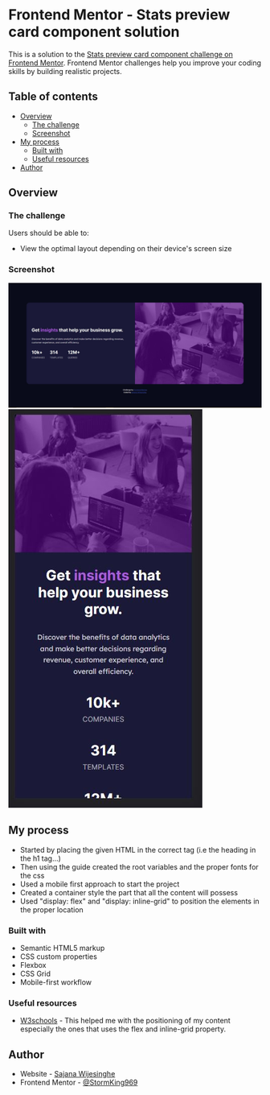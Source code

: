 # Frontend Mentor - Stats preview card component solution

This is a solution to the [Stats preview card component challenge on Frontend Mentor](https://www.frontendmentor.io/challenges/stats-preview-card-component-8JqbgoU62). Frontend Mentor challenges help you improve your coding skills by building realistic projects. 

## Table of contents

- [Overview](#overview)
  - [The challenge](#the-challenge)
  - [Screenshot](#screenshot)
- [My process](#my-process)
  - [Built with](#built-with)
  - [Useful resources](#useful-resources)
- [Author](#author)

## Overview

### The challenge

Users should be able to:

- View the optimal layout depending on their device's screen size

### Screenshot

![Alt text](screenshots/desktopview-screenshot.png)
![Alt text](screenshots/mobileview-screenshot.png)

## My process

- Started by placing the given HTML in the correct tag (i.e the heading in the h1 tag...) 
- Then using the guide created the root variables and the proper fonts for the css
- Used a mobile first approach to start the project
- Created a container style the part that all the content will possess
- Used "display: flex" and "display: inline-grid" to position the elements in the proper location

### Built with

- Semantic HTML5 markup
- CSS custom properties
- Flexbox
- CSS Grid
- Mobile-first workflow

### Useful resources

- [W3schools](https://www.w3schools.com/CSSref/pr_class_display.asp) - This helped me with the positioning of my content especially the ones that uses the flex and inline-grid property. 

## Author

- Website - [Sajana Wijesinghe](https://sajana-wijesinghe.com/)
- Frontend Mentor - [@StormKing969](https://www.frontendmentor.io/profile/StormKing969)
